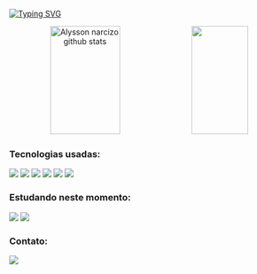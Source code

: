 

[![Typing SVG](https://readme-typing-svg.herokuapp.com/?color=E0FFFFsize=45&center=true&vCenter=true&width=1000&lines=Olá,+Meu+nome+é+Alysson+Narcizo;Sou+um+Desenvolvedor+Back-End;Estou+procurando+minha+primeira+oportunidade+na+área;Seja+Bem-Vindo!+:%29)](https://git.io/typing-svg)

<div align="center">  
  <img width="50%" height="195px" src="https://github-readme-stats.vercel.app/api?username=Alysson-Narcizo&theme=nord&show_icons=true" alt="Alysson narcizo github stats" />
  <img width="45%" height="195px" src="https://github-readme-stats.vercel.app/api/top-langs/?username=Alysson-narcizo&theme=nord&show&layout=compact" />
</div>
 
 ### Tecnologias usadas:
<div align="left">  
  <img src="https://img.shields.io/badge/HTML-red?style=for-the-badge&logo=html5&logoColor=white">
  <img src="https://img.shields.io/badge/CSS-blue?&style=for-the-badge&logo=css3&logoColor=white">
  <img src="https://img.shields.io/badge/JavaScript-323330?style=for-the-badge&logo=javascript&logoColor=F7DF1E">    
  <img src="https://img.shields.io/badge/PHP-777BB4?style=for-the-badge&logo=php&logoColor=white">
  <img src="https://img.shields.io/badge/MySQL-00000F?style=for-the-badge&logo=mysql&logoColor=white">
  <img src="https://img.shields.io/badge/Bootstrap-563D7C?style=for-the-badge&logo=bootstrap&logoColor=white">
</div>

### Estudando neste momento:
<div align="left">
  <img src="https://img.shields.io/badge/Node.js-43853D?style=for-the-badge&logo=node.js&logoColor=white)">
  <img src="https://img.shields.io/badge/Python-14354C?style=for-the-badge&logo=python&logoColor=white">
</div>

### Contato:
<div>

<a href = "https://api.whatsapp.com/send/?phone=5551984895720&text=Ola+alysson+vim+do%20seu+Github&type=phone_number&app_absent=0"> <img align="center" src="https://img.shields.io/badge/WhatsApp-25D366?style=for-the-badge&logo=whatsapp&logoColor=white" target="_blank"></a>
</div>



